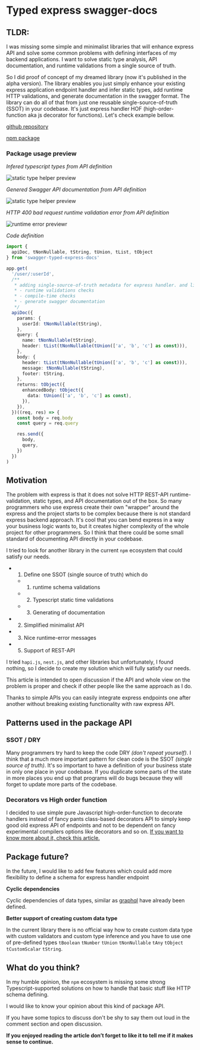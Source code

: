 # Typed express swagger-docs

## TLDR:
 
I was missing some simple and minimalist libraries that will enhance express API and solve some common problems with defining interfaces of my backend applications. I want to solve static type analysis, API documentation, and runtime validations from a single source of truth.

So I did proof of concept of my dreamed library (now it's published in the alpha version).
The library enables you just simply enhance your existing express application endpoint handler and infer static types, add runtime HTTP validations, and generate documentation in the swagger format.
The library can do all of that from just one reusable single-source-of-truth (SSOT) in your codebase. It's just express handler HOF (high-order-function aka js decorator for functions). Let's check example bellow.

[github repository](https://github.com/Svehla/swagger-typed-express-docs)

[npm package](https://www.npmjs.com/package/swagger-typed-express-docs)

### Package usage preview

_Infered typescript types from API definition_

![static type helper preview](https://github.com/Svehla/swagger-typed-express-docs/blob/main/docs/preview-typed-code-query.png?raw=true)

_Genered Swagger API documentation from API definition_

![static type helper preview](https://github.com/Svehla/swagger-typed-express-docs/blob/main/docs/preview-swagger-docs.png?raw=true)

_HTTP 400 bad request runtime validation error from API definition_
 
![runtime error previewr](https://github.com/Svehla/swagger-typed-express-docs/blob/main/docs/preview-runtime-error.png?raw=true)


_Code definition_

```typescript
import { 
  apiDoc, tNonNullable, tString, tUnion, tList, tObject
} from 'swagger-typed-express-docs'

app.get(
  '/user/:userId',
  /**
   * adding single-source-of-truth metadata for express handler. and library do the
   * - runtime validations checks
   * - compile-time checks
   * - generate swagger documentation
   */
  apiDoc({
    params: {
      userId: tNonNullable(tString),
    },
    query: {
      name: tNonNullable(tString),
      header: tList(tNonNullable(tUnion(['a', 'b', 'c'] as const))),
    },
    body: {
      header: tList(tNonNullable(tUnion(['a', 'b', 'c'] as const))),
      message: tNonNullable(tString),
      footer: tString,
    },
    returns: tObject({
      enhancedBody: tObject({
        data: tUnion(['a', 'b', 'c'] as const),
      }),
    }),
  })((req, res) => {
    const body = req.body
    const query = req.query

    res.send({
      body,
      query,
    })
  })
)
```

## Motivation

The problem with express is that it does not solve HTTP REST-API runtime-validation, static types, and API documentation out of the box. So many programmers who use express create their own "wrapper" around the express and the project starts to be complex because there is not standard express backend approach. It's cool that you can bend express in a way your business logic wants to, but it creates higher complexity of the whole project for other programmers. So I think that there could be some small standard of documenting API directly in your codebase.

I tried to look for another library in the current `npm` ecosystem that could satisfy our needs.

- 1. Define one SSOT (single source of truth) which do
  - 1. runtime schema validations
  - 2. Typescript static time validations
  - 3. Generating of documentation
- 2. Simplified minimalist API
- 3. Nice runtime-error messages
- 5. Support of REST-API


I tried `hapi.js`, `nest.js`, and other libraries but unfortunately, I found nothing, so I decide to create my solution which will fully satisfy our needs.

This article is intended to open discussion if the API and whole view on the problem is proper and check if other people like the same approach as I do.

Thanks to simple APIs you can easily integrate express endpoints one after another without breaking existing functionality with raw express API. 

## Patterns used in the package API

### SSOT / DRY

Many programmers try hard to keep the code DRY _(don't repeat yourself)_. I think that a much more important pattern for clean code is the SSOT _(single source of truth)_. It's so important to have a definition of your business state in only one place in your codebase. If you duplicate some parts of the state in more places you end up that programs will do bugs because they will forget to update more parts of the codebase.

### Decorators vs High order function

I decided to use simple pure Javascript high-order-function to decorate handlers instead of fancy pants class-based decorators API to simply keep good old express API of endpoints and not to be dependent on fancy experimental compilers options like decorators and so on.
[If you want to know more about it, check this article.](https://dev.to/svehla/why-reflect-metadata-suc-s-5fal)

## Package future?

In the future, I would like to add few features which could add more flexibility to define a schema for express handler endpoint

**Cyclic dependencies**

Cyclic dependencies of data types, similar as [graphql](https://www.npmjs.com/package/graphql) have already been defined.

**Better support of creating custom data type**

In the current library there is no official way how to create custom data type with custom validators and custom type inference and you have to use one of pre-defined types `tBoolean` `tNumber` `tUnion` `tNonNullable` `tAny` `tObject` `tCustomScalar` `tString`.


## What do you think?

In my humble opinion, the `npm` ecosystem is missing some strong Typescript-supported solutions on how to handle that basic stuff like HTTP schema defining.

I would like to know your opinion about this kind of package API.

If you have some topics to discuss don't be shy to say them out loud in the comment section and open discussion.


**If you enjoyed reading the article don’t forget to like it to tell me if it makes sense to continue.**